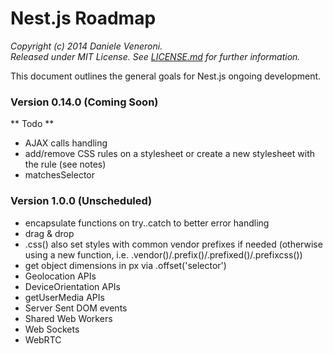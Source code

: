 # Nest.js Roadmap

_Copyright (c) 2014 Daniele Veneroni._  
_Released under MIT License. See [LICENSE.md](LICENSE.md) for further information._

This document outlines the general goals for Nest.js ongoing development.

### Version 0.14.0 (Coming Soon)

** Todo **

* AJAX calls handling
* add/remove CSS rules on a stylesheet or create a new stylesheet with the rule (see notes)
* matchesSelector

### Version 1.0.0 (Unscheduled)

* encapsulate functions on try..catch to better error handling
* drag & drop
* .css() also set styles with common vendor prefixes if needed (otherwise using a new function, i.e. .vendor()/.prefix()/.prefixed()/.prefixcss())
* get object dimensions in px via .offset('selector')
* Geolocation APIs
* DeviceOrientation APIs
* getUserMedia APIs
* Server Sent DOM events
* Shared Web Workers
* Web Sockets
* WebRTC
